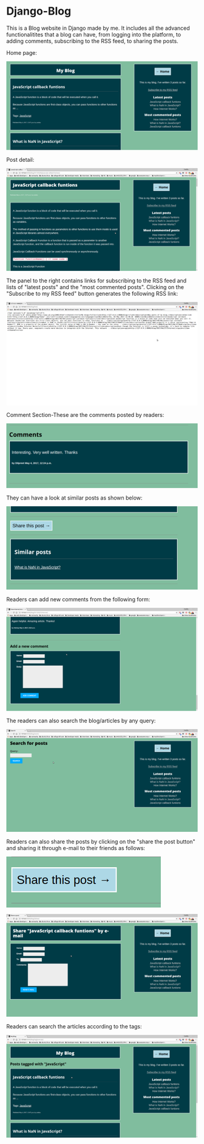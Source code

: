 # Django-Blog
This is a Blog website in Django made by me. It includes all the advanced functionalitites that a blog can have, from logging into the platform, to adding comments, subscribing to the RSS feed, to sharing the posts.

Home page:

![alt Home Page](https://github.com/yoshi2095/Django-Blog/blob/master/mysite/blog/static/images/home_page.png)

Post detail:

![alt Post Detail](https://github.com/yoshi2095/Django-Blog/blob/master/mysite/blog/static/images/post_detail.png)

The panel to the right contains links for subscribing to the RSS feed and lists of "latest posts" and the "most commented posts".
Clicking on the "Subscribe to my RSS feed" button generates the following RSS link:

![alt RSS feed](https://github.com/yoshi2095/Django-Blog/blob/master/mysite/blog/static/images/rss.png)

Comment Section-These are the comments posted by readers:

![alt RSS feed](https://github.com/yoshi2095/Django-Blog/blob/master/mysite/blog/static/images/comment_section.png)

They can have a look at similar posts as shown below:

![alt Comment Section](https://github.com/yoshi2095/Django-Blog/blob/master/mysite/blog/static/images/share_similar.png)

Readers can add new comments from the following form:

![alt Comment Section](https://github.com/yoshi2095/Django-Blog/blob/master/mysite/blog/static/images/comment.png)

The readers can also search the blog/articles by any query:

![alt RSS feed](https://github.com/yoshi2095/Django-Blog/blob/master/mysite/blog/static/images/search.png)

Readers can also share the posts by clicking on the "share the post button" and sharing it through e-mail to their friends as follows:

![alt RSS feed](https://github.com/yoshi2095/Django-Blog/blob/master/mysite/blog/static/images/share_button.png)

![alt RSS feed](https://github.com/yoshi2095/Django-Blog/blob/master/mysite/blog/static/images/share.png)

Readers can search the articles according to the tags:

![alt RSS feed](https://github.com/yoshi2095/Django-Blog/blob/master/mysite/blog/static/images/tagged.png)

